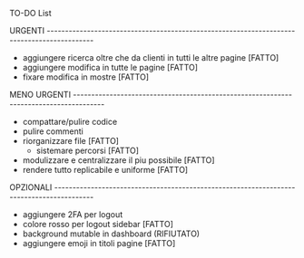 TO-DO List

URGENTI -------------------------------------------------------------------------------------------
- aggiungere ricerca oltre che da clienti in tutti le altre pagine [FATTO]
- aggiungere modifica in tutte le pagine [FATTO]
- fixare modifica in mostre [FATTO]

MENO URGENTI --------------------------------------------------------------------------------------
- compattare/pulire codice
- pulire commenti
- riorganizzare file [FATTO]
    - sistemare percorsi [FATTO]
- modulizzare e centralizzare il piu possibile [FATTO]
- rendere tutto replicabile e uniforme [FATTO]

OPZIONALI -----------------------------------------------------------------------------------------
- aggiungere 2FA per logout
- colore rosso per logout sidebar [FATTO]
- background mutable in dashboard  (RIFIUTATO)
- aggiungere emoji in titoli pagine [FATTO]